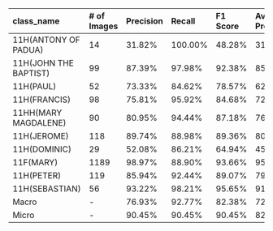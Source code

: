 | class_name            | # of Images   | Precision   | Recall   | F1 Score   | Average Precision   |
|:----------------------|:--------------|:------------|:---------|:-----------|:--------------------|
| 11H(ANTONY OF PADUA)  | 14            | 31.82%      | 100.00%  | 48.28%     | 31.82%              |
| 11H(JOHN THE BAPTIST) | 99            | 87.39%      | 97.98%   | 92.38%     | 85.73%              |
| 11H(PAUL)             | 52            | 73.33%      | 84.62%   | 78.57%     | 62.48%              |
| 11H(FRANCIS)          | 98            | 75.81%      | 95.92%   | 84.68%     | 72.93%              |
| 11HH(MARY MAGDALENE)  | 90            | 80.95%      | 94.44%   | 87.18%     | 76.72%              |
| 11H(JEROME)           | 118           | 89.74%      | 88.98%   | 89.36%     | 80.55%              |
| 11H(DOMINIC)          | 29            | 52.08%      | 86.21%   | 64.94%     | 45.11%              |
| 11F(MARY)             | 1189          | 98.97%      | 88.90%   | 93.66%     | 95.06%              |
| 11H(PETER)            | 119           | 85.94%      | 92.44%   | 89.07%     | 79.92%              |
| 11H(SEBASTIAN)        | 56            | 93.22%      | 98.21%   | 95.65%     | 91.61%              |
| Macro                 | -             | 76.93%      | 92.77%   | 82.38%     | 72.19%              |
| Micro                 | -             | 90.45%      | 90.45%   | 90.45%     | 82.77%              |
